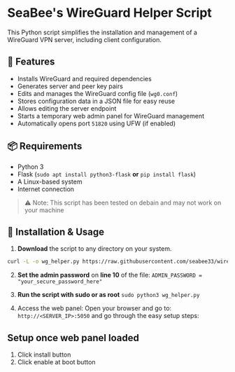 # SeaBee's WireGuard Helper Script

This Python script simplifies the installation and management of a WireGuard VPN server, including client configuration.

## 🔧 Features

- Installs WireGuard and required dependencies
- Generates server and peer key pairs
- Edits and manages the WireGuard config file (`wg0.conf`)
- Stores configuration data in a JSON file for easy reuse
- Allows editing the server endpoint
- Starts a temporary web admin panel for WireGuard management
- Automatically opens port `51820` using UFW (if enabled)

## 📦 Requirements

- Python 3
- Flask (`sudo apt install python3-flask` **or** `pip install flask`)
- A Linux-based system
- Internet connection

> ⚠️ Note: This script has been tested on debain and may not work on your machine

## 🚀 Installation & Usage

1. **Download** the script to any directory on your system.

```bash
curl -L -o wg_helper.py https://raw.githubusercontent.com/seabee33/wireguard_helper/main/wg_helper.py
```

2. **Set the admin password** on **line 10** of the file: `ADMIN_PASSWORD = "your_secure_password_here"`
    
3. **Run the script with sudo or as root** `sudo python3 wg_helper.py`

4. Access the web panel: Open your browser and go to: `http://<SERVER_IP>:5050` and go through the easy setup steps:


## Setup once web panel loaded
1. Click install button
2. Click enable at boot button

